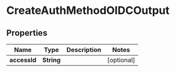 

# CreateAuthMethodOIDCOutput


## Properties

| Name | Type | Description | Notes |
|------------ | ------------- | ------------- | -------------|
|**accessId** | **String** |  |  [optional] |



